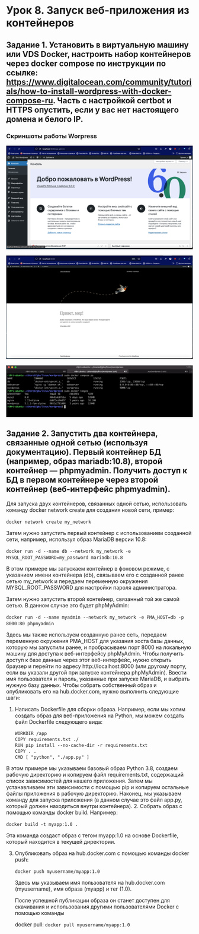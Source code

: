 # Урок 8. Запуск веб-приложения из контейнеров

    
##   Задание 1. Установить в виртуальную машину или VDS Docker, настроить набор контейнеров через docker compose по инструкции по ссылке: https://www.digitalocean.com/community/tutorials/how-to-install-wordpress-with-docker-compose-ru. Часть с настройкой certbot и HTTPS опустить, если у вас нет настоящего домена и белого IP.

### Скриншоты работы Worpress

![alt Начальнвя страница](Screenshot_1.png)  

![alt Начальнвя страница](Screenshot_2.png)  

![alt Начальнвя страница](Screenshot_3.png)  

##   Задание 2. Запустить два контейнера, связанные одной сетью (используя документацию). Первый контейнер БД (например, образ mariadb:10.8), второй контейнер — phpmyadmin. Получить доступ к БД в первом контейнере через второй контейнер (веб-интерфейс phpmyadmin).

Для запуска двух контейнеров, связанных одной сетью, использовать команду docker network create для создания новой сети,
 пример: 

``` docker network create my_network ``` 

Затем нужно запустить первый контейнер с использованием созданной сети, 
 например, используя образ MariaDB версии 10.8: 

``` docker run -d --name db --network my_network -e MYSQL_ROOT_PASSWORD=my_password mariadb:10.8 ``` 

В этом примере мы запускаем контейнер в фоновом режиме, с указанием имени контейнера (db), связываем его с созданной ранее сетью my_network и
  передаем переменную окружения MYSQL_ROOT_PASSWORD для настройки пароля администратора. 
  
Затем нужно запустить второй контейнер, связанный той же самой сетью.
   В данном случае это будет phpMyAdmin: 

``` docker run -d --name myadmin --network my_network -e PMA_HOST=db -p 8000:80 phpmyadmin ``` 

Здесь мы также используем созданную ранее сеть, передаем переменную окружения PMA_HOST для указания хоста базы данных, которую мы запустили ранее,
и пробрасываем порт 8000 на локальную машину для доступа к веб-интерфейсу phpMyAdmin. Чтобы получить доступ к базе данных через этот веб-интерфейс, 
нужно открыть браузер и перейти по адресу http://localhost:8000 (или другому порту, если вы указали другой при запуске контейнера phpMyAdmin). Ввести имя пользователя и пароль, указанные при запуске MariaDB, и выбрать нужную базу данных. Чтобы собрать собственный образ и опубликовать его на hub.docker.com, нужно выполнить следующие шаги: 

1. Написать Dockerfile для сборки образа. Например, если мы хотим создать образ для веб-приложения на Python, мы можем создать файл Dockerfile следующего вида:
 
   ``` FROM python:3.8 
   WORKDIR /app 
   COPY requirements.txt ./ 
   RUN pip install --no-cache-dir -r requirements.txt 
   COPY . . 
   CMD [ "python", "./app.py" ] 
   ``` 
   
В этом примере мы указываем базовый образ Python 3.8, создаем рабочую директорию и копируем файл requirements.txt, содержащий список зависимостей для нашего приложения. Затем мы устанавливаем эти зависимости с помощью pip и копируем остальные файлы приложения в рабочую директорию. Наконец, мы указываем команду для запуска приложения (в данном случае это файл app.py, который должен находиться внутри контейнера). 
2. Собрать образ с помощью команды docker build. Например: 
 
   ``` docker build -t myapp:1.0 . ``` 

Эта команда создаст образ с тегом myapp:1.0 на основе Dockerfile, который находится в текущей директории. 

3. Опубликовать образ на hub.docker.com с помощью команды docker push: 
  
   ``` docker push myusername/myapp:1.0 ``` 
   
    Здесь мы указываем имя пользователя на hub.docker.com (myusername), имя образа (myapp) и тег (1.0). 
    
    После успешной публикации образа он станет доступен для скачивания и использования другими пользователями Docker с помощью команды 
    
    docker pull: ``` docker pull myusername/myapp:1.0 ```